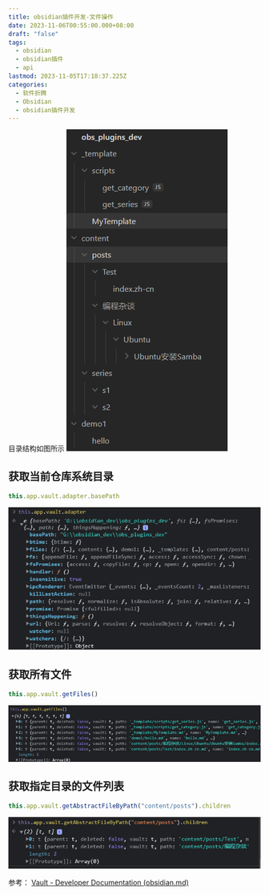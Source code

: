 ```yaml
---
title: obsidian插件开发-文件操作
date: 2023-11-06T00:55:00.000+08:00
draft: "false"
tags:
  - obsidian
  - obsidian插件
  - api
lastmod: 2023-11-05T17:18:37.225Z
categories:
  - 软件折腾
  - Obsidian
  - obsidian插件开发
---
```


目录结构如图所示
![](Pasted%20image%2020231106010926.png)
## 获取当前仓库系统目录
```js
this.app.vault.adapter.basePath
```
![](Pasted%20image%2020231106011106.png)

## 获取所有文件
```js
this.app.vault.getFiles()
```

![](Pasted%20image%2020231106011657.png)

## 获取指定目录的文件列表
```js
this.app.vault.getAbstractFileByPath("content/posts").children
```

![](Pasted%20image%2020231106011354.png)


参考：
[Vault - Developer Documentation (obsidian.md)](https://docs.obsidian.md/Plugins/Vault)

